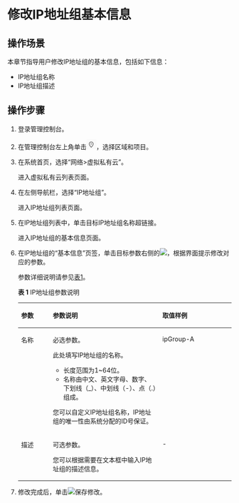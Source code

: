 # 修改IP地址组基本信息<a name="vpc_IPAddressGroup_0005"></a>

## 操作场景<a name="section1278756142617"></a>

本章节指导用户修改IP地址组的基本信息，包括如下信息：

-   IP地址组名称
-   IP地址组描述

## 操作步骤<a name="section7966103363511"></a>

1.  登录管理控制台。


1.  在管理控制台左上角单击![](figures/icon-region.png)，选择区域和项目。
2.  在系统首页，选择“网络\>虚拟私有云”。

    进入虚拟私有云列表页面。

3.  在左侧导航栏，选择“IP地址组”。

    进入IP地址组列表页面。

4.  在IP地址组列表中，单击目标IP地址组名称超链接。

    进入IP地址组的基本信息页面。

5.  在IP地址组的“基本信息”页签，单击目标参数右侧的![](figures/zh-cn_image_0000001550701801.png)，根据界面提示修改对应的参数。

    参数详细说明请参见[表1](#table15989174133114)。

    **表 1**  IP地址组参数说明

    <a name="table15989174133114"></a>
    <table><thead align="left"><tr id="row99907413319"><th class="cellrowborder" valign="top" width="14.81%" id="mcps1.2.4.1.1"><p id="p49901541173110"><a name="p49901541173110"></a><a name="p49901541173110"></a>参数</p>
    </th>
    <th class="cellrowborder" valign="top" width="51.35999999999999%" id="mcps1.2.4.1.2"><p id="p14990441173111"><a name="p14990441173111"></a><a name="p14990441173111"></a>参数说明</p>
    </th>
    <th class="cellrowborder" valign="top" width="33.83%" id="mcps1.2.4.1.3"><p id="p1999094111313"><a name="p1999094111313"></a><a name="p1999094111313"></a>取值样例</p>
    </th>
    </tr>
    </thead>
    <tbody><tr id="row99901241203114"><td class="cellrowborder" valign="top" width="14.81%" headers="mcps1.2.4.1.1 "><p id="p99909414312"><a name="p99909414312"></a><a name="p99909414312"></a>名称</p>
    </td>
    <td class="cellrowborder" valign="top" width="51.35999999999999%" headers="mcps1.2.4.1.2 "><p id="p199024114311"><a name="p199024114311"></a><a name="p199024114311"></a>必选参数。</p>
    <p id="p57241222173317"><a name="p57241222173317"></a><a name="p57241222173317"></a>此处填写IP地址组的名称。</p>
    <a name="ul13354429153415"></a><a name="ul13354429153415"></a><ul id="ul13354429153415"><li>长度范围为1~64位。</li><li>名称由中文、英文字母、数字、下划线（_）、中划线（-）、点（.）组成。</li></ul>
    <p id="p099010413318"><a name="p099010413318"></a><a name="p099010413318"></a>您可以自定义IP地址组名称，IP地址组的唯一性由系统分配的ID号保证。</p>
    </td>
    <td class="cellrowborder" valign="top" width="33.83%" headers="mcps1.2.4.1.3 "><p id="p18990194112316"><a name="p18990194112316"></a><a name="p18990194112316"></a>ipGroup-A</p>
    </td>
    </tr>
    <tr id="row20991441183110"><td class="cellrowborder" valign="top" width="14.81%" headers="mcps1.2.4.1.1 "><p id="p109911141133115"><a name="p109911141133115"></a><a name="p109911141133115"></a>描述</p>
    </td>
    <td class="cellrowborder" valign="top" width="51.35999999999999%" headers="mcps1.2.4.1.2 "><p id="p81670915218"><a name="p81670915218"></a><a name="p81670915218"></a>可选参数。</p>
    <p id="p7991241203111"><a name="p7991241203111"></a><a name="p7991241203111"></a>您可以根据需要在文本框中输入IP地址组的描述信息。</p>
    </td>
    <td class="cellrowborder" valign="top" width="33.83%" headers="mcps1.2.4.1.3 "><p id="p13991124143119"><a name="p13991124143119"></a><a name="p13991124143119"></a>-</p>
    </td>
    </tr>
    </tbody>
    </table>

6.  修改完成后，单击![](figures/zh-cn_image_0000001550503969.png)保存修改。

